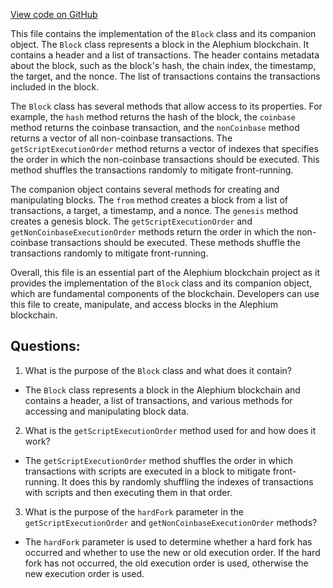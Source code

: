 [View code on GitHub](https://github.com/alephium/alephium/blob/master/protocol/src/main/scala/org/alephium/protocol/model/Block.scala)

This file contains the implementation of the `Block` class and its companion object. The `Block` class represents a block in the Alephium blockchain. It contains a header and a list of transactions. The header contains metadata about the block, such as the block's hash, the chain index, the timestamp, the target, and the nonce. The list of transactions contains the transactions included in the block. 

The `Block` class has several methods that allow access to its properties. For example, the `hash` method returns the hash of the block, the `coinbase` method returns the coinbase transaction, and the `nonCoinbase` method returns a vector of all non-coinbase transactions. The `getScriptExecutionOrder` method returns a vector of indexes that specifies the order in which the non-coinbase transactions should be executed. This method shuffles the transactions randomly to mitigate front-running. 

The companion object contains several methods for creating and manipulating blocks. The `from` method creates a block from a list of transactions, a target, a timestamp, and a nonce. The `genesis` method creates a genesis block. The `getScriptExecutionOrder` and `getNonCoinbaseExecutionOrder` methods return the order in which the non-coinbase transactions should be executed. These methods shuffle the transactions randomly to mitigate front-running. 

Overall, this file is an essential part of the Alephium blockchain project as it provides the implementation of the `Block` class and its companion object, which are fundamental components of the blockchain. Developers can use this file to create, manipulate, and access blocks in the Alephium blockchain.
## Questions: 
 1. What is the purpose of the `Block` class and what does it contain?
- The `Block` class represents a block in the Alephium blockchain and contains a header, a list of transactions, and various methods for accessing and manipulating block data.

2. What is the `getScriptExecutionOrder` method used for and how does it work?
- The `getScriptExecutionOrder` method shuffles the order in which transactions with scripts are executed in a block to mitigate front-running. It does this by randomly shuffling the indexes of transactions with scripts and then executing them in that order.

3. What is the purpose of the `hardFork` parameter in the `getScriptExecutionOrder` and `getNonCoinbaseExecutionOrder` methods?
- The `hardFork` parameter is used to determine whether a hard fork has occurred and whether to use the new or old execution order. If the hard fork has not occurred, the old execution order is used, otherwise the new execution order is used.